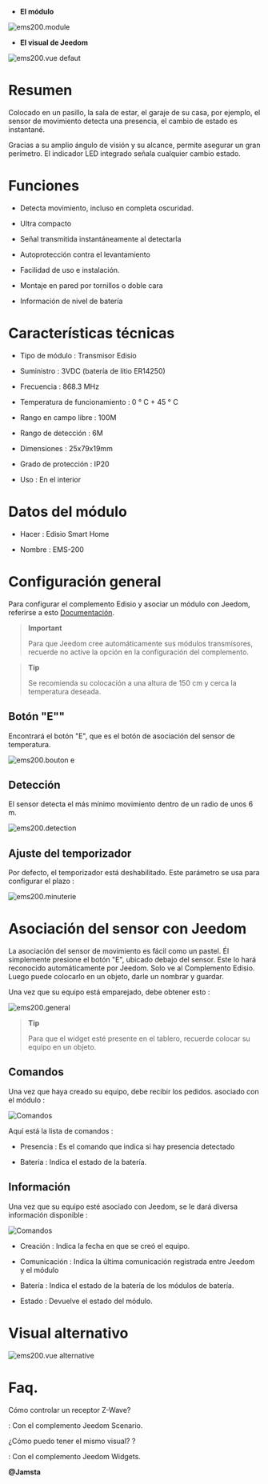 -   **El módulo**

![ems200.module](images/ems200/ems200.module.jpg)

-   **El visual de Jeedom**

![ems200.vue defaut](images/ems200/ems200.vue-defaut.jpg)

Resumen 
======

Colocado en un pasillo, la sala de estar, el garaje de su casa, por ejemplo,
el sensor de movimiento detecta una presencia, el cambio de estado es
instantané.

Gracias a su amplio ángulo de visión y su alcance, permite asegurar
un gran perímetro. El indicador LED integrado señala cualquier cambio
estado.

Funciones 
=========

-   Detecta movimiento, incluso en completa oscuridad.

-   Ultra compacto

-   Señal transmitida instantáneamente al detectarla

-   Autoprotección contra el levantamiento

-   Facilidad de uso e instalación.

-   Montaje en pared por tornillos o doble cara

-   Información de nivel de batería

Características técnicas 
===========================

-   Tipo de módulo : Transmisor Edisio

-   Suministro : 3VDC (batería de litio ER14250)

-   Frecuencia : 868.3 MHz

-   Temperatura de funcionamiento : 0 ° C + 45 ° C

-   Rango en campo libre : 100M

-   Rango de detección : 6M

-   Dimensiones : 25x79x19mm

-   Grado de protección : IP20

-   Uso : En el interior

Datos del módulo 
=================

-   Hacer : Edisio Smart Home

-   Nombre : EMS-200

Configuración general 
======================

Para configurar el complemento Edisio y asociar un módulo con Jeedom,
referirse a esto
[Documentación](https://www.jeedom.fr/doc/documentation/plugins/edisio/es_ES/edisio.html).

> **Important**
>
> Para que Jeedom cree automáticamente sus módulos transmisores, recuerde
> no active la opción en la configuración del complemento.

> **Tip**
>
> Se recomienda su colocación a una altura de 150 cm y cerca
> la temperatura deseada.

Botón "E"" 
----------

Encontrará el botón "E", que es el botón de asociación del sensor
de temperatura.

![ems200.bouton e](images/ems200/ems200.bouton-e.jpg)

Detección 
---------

El sensor detecta el más mínimo movimiento dentro de un radio de unos 6 m.

![ems200.detection](images/ems200/ems200.detection.jpg)

Ajuste del temporizador 
-----------------------

Por defecto, el temporizador está deshabilitado. Este parámetro se usa para configurar
el plazo :

![ems200.minuterie](images/ems200/ems200.minuterie.jpg)

Asociación del sensor con Jeedom 
===============================

La asociación del sensor de movimiento es fácil como un pastel. Él
simplemente presione el botón "E", ubicado debajo del sensor. Este lo hará
reconocido automáticamente por Jeedom. Solo ve al
Complemento Edisio. Luego puede colocarlo en un objeto, darle un
nombrar y guardar.

Una vez que su equipo está emparejado, debe obtener esto :

![ems200.general](images/ems200/ems200.general.jpg)

> **Tip**
>
> Para que el widget esté presente en el tablero, recuerde colocar
> su equipo en un objeto.

Comandos 
---------

Una vez que haya creado su equipo, debe recibir los pedidos.
asociado con el módulo :

![Comandos](images/ems200/ems200.commande.jpg)

Aquí está la lista de comandos :

-   Presencia : Es el comando que indica si hay presencia
    detectado

-   Batería : Indica el estado de la batería.

Información 
------------

Una vez que su equipo esté asociado con Jeedom, se le dará diversa información
disponible :

![Comandos](images/ems200/ems200.informations.jpg)

-   Creación : Indica la fecha en que se creó el equipo.

-   Comunicación : Indica la última comunicación registrada entre
    Jeedom y el módulo

-   Batería : Indica el estado de la batería de los módulos de batería.

-   Estado : Devuelve el estado del módulo.

Visual alternativo 
=================

![ems200.vue alternative](images/ems200/ems200.vue-alternative.jpg)

Faq. 
======

Cómo controlar un receptor Z-Wave?

:   Con el complemento Jeedom Scenario.

¿Cómo puedo tener el mismo visual? ?

:   Con el complemento Jeedom Widgets.

**@Jamsta**
